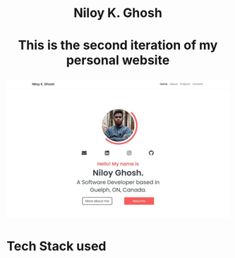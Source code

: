 <h1 align="center">Niloy K. Ghosh<h1>
<div align="center">This is the second iteration of my personal website</div>




![Image Snapshot](https://github.com/niloyKGhosh/personal-website-v2/blob/master/img/demo.jpg)

# Tech Stack used
